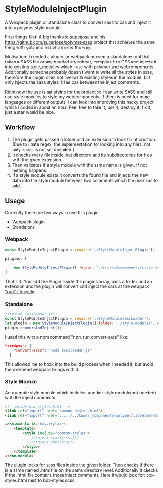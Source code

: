 # StyleModuleInjectPlugin
A Webpack plugin or standalone class to convert sass to css and inject it into a polymer style module.

First things first: A big thanks to [superjose](https://github.com/superjose) and his https://github.com/superjose/polymer-sass project that achieves the same thing with gulp and has shown me the way.

Motivation: I needed a plugin for webpack or even a standalone tool that takes a SASS file or any needed stylesheet, compiles it to CSS and injects it into existing style_modules which i use with polymer and webcomponents. Additionally someone probably doesn't want to write all the styles in sass, therefore the plugin does not overwrite existing styles in the module, but only injects the sass styles 1:1 as css between the inject comments.

Right now the use is satisfying for the project so i can write SASS and still use style modules to style my webcomponents. If there is need for more languages or different outputs, i can look into improving this hacky project which i coded in about an hour.
Feel free to take it, use it, destroy it, fix it, just a star would be nice. 

## Workflow
1. The plugin gets passed a folder and an extension to look for at creation.(Due to i hate regex, the implementation for looking into any files, not only .scss, is not yet included.)
1. It checks every file inside that directory and its subdirectories for files with the given extension. 
1. Then validates if a style module with the same name is given. If not, nothing happens.
1. If a style module exists it converts the found file and injects the new data into the style module between two comments which the user has to add.

## Usage
Currently there are two ways to use this plugin:
* Webpack plugin
* Standalone
### Webpack
```javascript
const StyleModuleInjectPlugin = require('./StyleModuleInjectPlugin');
...
plugins: [
  ...
	new StyleModuleInjectPlugin({ folder: './src/webcomponents/style-modules', extension: /\.scss$/ }),
]
``` 
That's it. You add the Plugin inside the plugins array, pass a folder and an extension and the plugin will convert and inject the sass at the webpack ["run"-lifecycle](https://webpack.js.org/api/compiler-hooks/#run).

### Standalone
```javascript
/*inside sassloader.js*/
const StyleModuleInjectPlugin = require('./StyleModuleSassLoader');
let plugin = new StyleModuleInjectPlugin({ folder: './style-modules', extension: /\.scss$/ });
plugin.convertAndInject();
``` 
I used this with a npm command "npm run convert-sass" like:
```json
"scripts": {
    "convert-sass": "node sassloader.js"
  }
```
This allowed me to hook into the build process when i needed it, but avoid the overhead webpack brings with it. 

### Style Module
An example style module which includes another style module(not needed) with the inject comments:
```html
<!--inside box-styles.html -->
<link rel="import" href="common-styles.html">
<link rel="import" href="../../../bower_components/polymer/lib/elements/custom-style.html">

<dom-module id="box-styles">
	<template>
		<style include="common-styles">
			/*inject_start{scss}*/	
			/*inject_end{scss}*/
		</style>
	</template>
</dom-module>
```
The plugin looks for scss files inside the given folder. Then checks if there is a same named .html file on the same directory level. Additionally it checks if the .html file contains those inject comments. Here it would look for: box-styles.html next to box-styles.scss.

